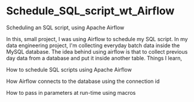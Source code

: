 # Schedule_SQL_script_wt_Airflow
Scheduling an SQL script, using Apache Airflow

In this, small project, I was using Airflow to schedule my SQL script. In my data engineering project, I'm collecting everyday batch data inside the MySQL database. The idea behind using airflow is that to collect previous day data from a database and put it inside another table.
Things I learn,

How to schedule SQL scripts using Apache Airflow 

How Airflow connects to the database using the connection id 

How to pass in parameters at run-time using macros
